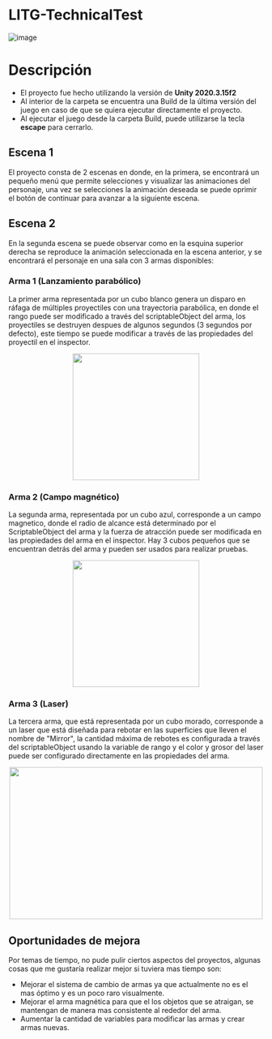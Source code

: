# LITG-TechnicalTest

![image](https://user-images.githubusercontent.com/20799388/144147048-c5d688ef-5821-4f97-8c48-9957b13b885a.png)

# Descripción

* El proyecto fue hecho utilizando la versión de **Unity 2020.3.15f2**
* Al interior de la carpeta se encuentra una Build de la última versión del juego en caso de que se quiera ejecutar directamente el proyecto.
* Al ejecutar el juego desde la carpeta Build, puede utilizarse la tecla **escape** para cerrarlo.

## Escena 1

El proyecto consta de 2 escenas en donde, en la primera, se encontrará un pequeño menú que permite selecciones y visualizar las animaciones del personaje, una vez se selecciones la animación deseada se puede oprimir el botón de continuar para avanzar a la siguiente escena.

## Escena 2

En la segunda escena se puede observar como en la esquina superior derecha se reproduce la animación seleccionada en la escena anterior, y se encontrará el personaje en una sala con 3 armas disponibles:

### Arma 1 (Lanzamiento parabólico)

La primer arma representada por un cubo blanco genera un disparo en ráfaga de múltiples proyectiles con una trayectoria parabólica, en donde el rango puede ser modificado a través del scriptableObject del arma, los proyectiles se destruyen despues de algunos segundos (3 segundos por defecto), este tiempo se puede modificar a través de las propiedades del proyectil en el inspector.

<p align="center">
  <img width="250" height="250" src="https://user-images.githubusercontent.com/20799388/144147506-03bb63a1-7aa1-4acf-b34e-c4eb8f418ad8.png">
</p>

### Arma 2 (Campo magnético)

La segunda arma, representada por un cubo azul, corresponde a un campo magnetico, donde el radio de alcance está determinado por el ScriptableObject del arma y la fuerza de atracción puede ser modificada en las propiedades del arma en el inspector. Hay 3 cubos pequeños que se encuentran detrás del arma y pueden ser usados para realizar pruebas.

<p align="center">
  <img width="250" height="250" src="https://user-images.githubusercontent.com/20799388/144148169-19104fe4-0aa6-4352-97d1-d0c96a385ba9.png">
</p>

### Arma 3 (Laser)

La tercera arma, que está representada por un cubo morado, corresponde a un laser que está diseñada para rebotar en las superficies que lleven el nombre de "Mirror", la cantidad máxima de rebotes es configurada a través del scriptableObject usando la variable de rango y el color y grosor del laser puede ser configurado directamente en las propiedades del arma.

<p align="center">
  <img width="500" height="300" src="https://user-images.githubusercontent.com/20799388/144148501-6df8ab2a-5ee1-4946-ad54-2255ce65cf91.png">
</p>

## Oportunidades de mejora

Por temas de tiempo, no pude pulir ciertos aspectos del proyectos, algunas cosas que me gustaría realizar mejor si tuviera mas tiempo son:

* Mejorar el sistema de cambio de armas ya que actualmente no es el mas óptimo y es un poco raro visualmente.
* Mejorar el arma magnética para que el los objetos que se atraigan, se mantengan de manera mas consistente al rededor del arma.
* Aumentar la cantidad de variables para modificar las armas y crear armas nuevas.
